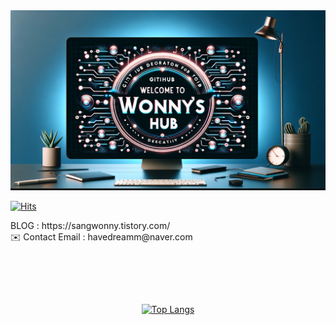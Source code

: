 <div align="center">
    <img src="https://github.com/SangWonyy/SangWonyy/blob/main/welcomeTo.webp"/>    
</div>


[![Hits](https://hits.seeyoufarm.com/api/count/incr/badge.svg?url=https%3A%2F%2Fgithub.com%2FSangWonyy&count_bg=%2379C83D&title_bg=%23555555&icon=&icon_color=%23E7E7E7&title=hits&edge_flat=false)](https://hits.seeyoufarm.com)



<p></p>
<div align="left">BLOG : https://sangwonny.tistory.com/</div>
<div align="left">✉️ Contact Email : havedreamm@naver.com</div>
<p></p>
<br/>



<p></p>
<br/>
<br/>

<div align="center">
    
[![Top Langs](https://github-readme-stats.vercel.app/api/top-langs/?username=SangWonyy&layout=compact)](https://github.com/anuraghazra/github-readme-stats)
    
</div>


